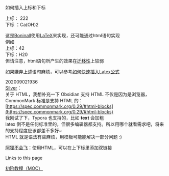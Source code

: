   
如何插入上标和下标

上标： 222  
下标 ：Ca(OH)2

这是[Boninall](https://publish.obsidian.md/chinesehelp/07+%E4%BF%A1%E6%81%AF%E6%BA%90%E4%B8%8E%E8%B4%A1%E7%8C%AE%E8%80%85/Boninall)使用[LaTeX](https://publish.obsidian.md/chinesehelp/01+2021%E6%96%B0%E6%95%99%E7%A8%8B/LaTeX)来实现，还可能通过html语句实现  
例如  
上标：42  
下标：H20  
但请注意，html语句所产生的效果在[迁移性](https://publish.obsidian.md/chinesehelp/01+2021%E6%96%B0%E6%95%99%E7%A8%8B/%E8%BF%81%E7%A7%BB%E6%80%A7)上较弱

如果嫌弃上述语句麻烦，可以参考[如何快速插入Latex公式](https://publish.obsidian.md/chinesehelp/03+%E6%95%99%E7%A8%8B/%E5%A6%82%E4%BD%95%E5%BF%AB%E9%80%9F%E6%8F%92%E5%85%A5Latex%E5%85%AC%E5%BC%8F)

202009021936  
[Silver](https://publish.obsidian.md/chinesehelp/07+%E4%BF%A1%E6%81%AF%E6%BA%90%E4%B8%8E%E8%B4%A1%E7%8C%AE%E8%80%85/Silver)：  
关于 HTML，我想补充一下 Obsidian 支持 HTML 不仅是因为是浏览器，CommonMark 标准是支持 HTML 的：[https://spec.commonmark.org/0.29/#html-blocks](https://spec.commonmark.org/0.29/#html-blocks)  
我刚试了下，Typora 也支持的，比如 **text** 会加粗  
latex 倒不是任何标准里的，但很多编辑器都支持。所以用哪个就看需求吧，将来的支持程度应该都差不多好~  
HTML 就是语法有些麻烦，用模板可能能解决一部分问题 :)

[阿狸不会飞](https://publish.obsidian.md/chinesehelp/%E9%98%BF%E7%8B%B8%E4%B8%8D%E4%BC%9A%E9%A3%9E)：使用HTML，可以在上下标里添加双链接

Links to this page

[初阶教程（MOC）](https://publish.obsidian.md/chinesehelp/03+%E6%95%99%E7%A8%8B/%E5%88%9D%E9%98%B6%E6%95%99%E7%A8%8B%EF%BC%88MOC%EF%BC%89)